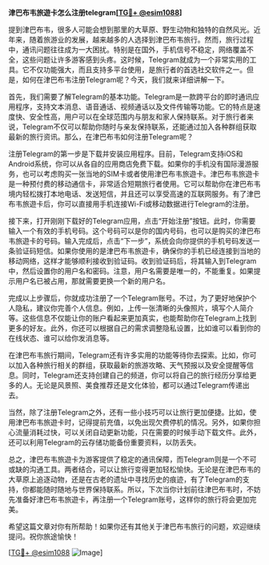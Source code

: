 **津巴布韦旅遊卡怎么注册telegram[[TG💪+ @esim1088](https://t.me/s/esim1088)]**

提到津巴布韦，很多人可能会想到那里的大草原、野生动物和独特的自然风光。近年来，随着旅游业的发展，越来越多的人选择到津巴布韦旅行。然而，旅行过程中，通讯问题往往成为一大困扰。特别是在国外，手机信号不稳定，网络覆盖不全，这些问题让许多游客感到头疼。这时候，Telegram就成为一个非常实用的工具。它不仅功能强大，而且支持多平台使用，是旅行者的首选社交软件之一。但是，如何在津巴布韦注册Telegram呢？今天，我们就来详细讲解一下。

首先，我们需要了解Telegram的基本功能。Telegram是一款跨平台的即时通讯应用程序，支持文本消息、语音通话、视频通话以及文件传输等功能。它的特点是速度快、安全性高，用户可以在全球范围内与朋友和家人保持联系。对于旅行者来说，Telegram不仅可以帮助你随时与亲友保持联系，还能通过加入各种群组获取最新的旅行资讯。那么，在津巴布韦如何注册Telegram呢？

注册Telegram的第一步是下载并安装应用程序。目前，Telegram支持iOS和Android系统，你可以从各自的应用商店免费下载。如果你的手机没有国际漫游服务，也可以考虑购买一张当地的SIM卡或者使用津巴布韦旅遊卡。津巴布韦旅遊卡是一种预付费的移动通信卡，非常适合短期旅行者使用。它可以帮助你在津巴布韦境内轻松拨打本地电话、发送短信，并且还可以享受高速的互联网服务。有了津巴布韦旅遊卡后，你可以直接用手机连接Wi-Fi或移动数据进行Telegram的注册。

接下来，打开刚刚下载好的Telegram应用，点击“开始注册”按钮。此时，你需要输入一个有效的手机号码。这个号码可以是你的国内号码，也可以是购买的津巴布韦旅遊卡的号码。输入完成后，点击“下一步”，系统会向你提供的手机号码发送一条验证码短信。如果你使用的是津巴布韦旅遊卡，确保你的手机已经连接到当地的移动网络，这样才能够顺利接收到验证码。收到验证码后，将其输入到Telegram中，然后设置你的用户名和密码。注意，用户名需要是唯一的，不能重复。如果提示用户名已被占用，那就需要更换一个新的用户名。

完成以上步骤后，你就成功注册了一个Telegram账号。不过，为了更好地保护个人隐私，建议你完善个人信息。例如，上传一张清晰的头像照片，填写个人简介等。这些信息不仅能让你的账户看起来更加真实，也能帮助你在Telegram上找到更多的好友。此外，你还可以根据自己的需求调整隐私设置，比如谁可以看到你的在线状态、谁可以给你发消息等。

在津巴布韦旅行期间，Telegram还有许多实用的功能等待你去探索。比如，你可以加入各种旅行相关的群组，获取最新的旅游攻略、天气预报以及安全提醒等信息。同时，Telegram还支持创建自己的频道，你可以将自己的旅行经历分享给更多的人。无论是风景照、美食推荐还是文化体验，都可以通过Telegram传递出去。

当然，除了注册Telegram之外，还有一些小技巧可以让旅行更加便捷。比如，使用津巴布韦旅遊卡时，记得提前充值，以免出现欠费停机的情况。另外，如果你担心流量消耗过快，可以关闭自动更新功能，只在需要的时候手动下载文件。此外，还可以利用Telegram的云存储功能备份重要资料，以防丢失。

总之，津巴布韦旅遊卡为游客提供了稳定的通讯保障，而Telegram则是一个不可或缺的沟通工具。两者结合，可以让旅行变得更加轻松愉快。无论是在津巴布韦的大草原上追逐动物，还是在古老的遗址中寻找历史的痕迹，有了Telegram的支持，你都能随时随地与世界保持联系。所以，下次当你计划前往津巴布韦时，不妨先准备好津巴布韦旅遊卡，再注册一个Telegram账号，这样你的旅行将会更加完美。

希望这篇文章对你有所帮助！如果你还有其他关于津巴布韦旅行的问题，欢迎继续提问。祝你旅途愉快！

[[TG💪+ @esim1088](https://t.me/s/esim1088) ![Image](https://i.postimg.cc/4NQfJmqS/Snipaste-2025-05-13-00-14-12.png)]